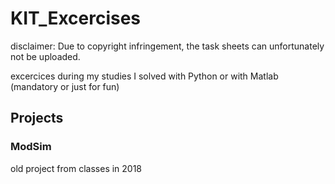 # KIT_Excercises
disclaimer:
Due to copyright infringement, the task sheets can unfortunately not be uploaded.

excercices during my studies I solved with Python or with Matlab (mandatory or just for fun) 


## Projects

### ModSim
old project from classes in 2018
